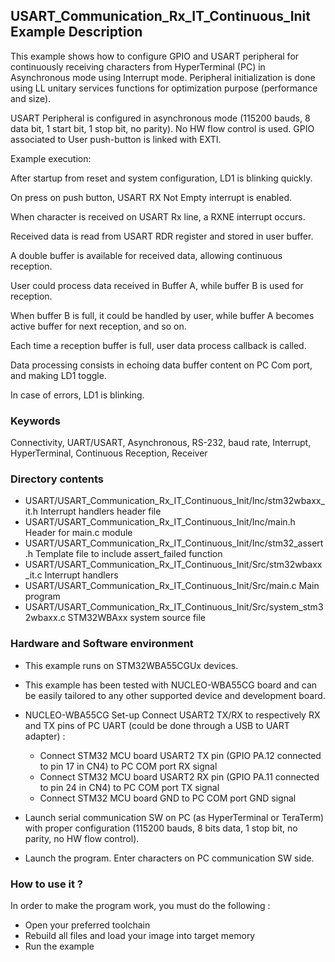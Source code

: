 ## <b>USART_Communication_Rx_IT_Continuous_Init Example Description</b>

This example shows how to configure GPIO and USART peripheral for continuously receiving characters
from HyperTerminal (PC) in Asynchronous mode using Interrupt mode. Peripheral initialization is
done using LL unitary services functions for optimization purpose (performance and size).

USART Peripheral is configured in asynchronous mode (115200 bauds, 8 data bit, 1 start bit, 1 stop bit, no parity).
No HW flow control is used.
GPIO associated to User push-button is linked with EXTI.

Example execution:

After startup from reset and system configuration, LD1 is blinking quickly.

On press on push button, USART RX Not Empty interrupt is enabled.

When character is received on USART Rx line, a RXNE interrupt occurs.

Received data is read from USART RDR register and stored in user buffer.

A double buffer is available for received data, allowing continuous reception.

User could process data received in Buffer A, while buffer B is used for reception.

When buffer B is full, it could be handled by user, while buffer A becomes active buffer for next reception, and so on.

Each time a reception buffer is full, user data process callback is called.

Data processing consists in echoing data buffer content on PC Com port, and making LD1 toggle.

In case of errors, LD1 is blinking.

### <b>Keywords</b>

Connectivity, UART/USART, Asynchronous, RS-232, baud rate, Interrupt, HyperTerminal, Continuous Reception,
Receiver

### <b>Directory contents</b>

  - USART/USART_Communication_Rx_IT_Continuous_Init/Inc/stm32wbaxx_it.h          Interrupt handlers header file
  - USART/USART_Communication_Rx_IT_Continuous_Init/Inc/main.h                  Header for main.c module
  - USART/USART_Communication_Rx_IT_Continuous_Init/Inc/stm32_assert.h          Template file to include assert_failed function
  - USART/USART_Communication_Rx_IT_Continuous_Init/Src/stm32wbaxx_it.c          Interrupt handlers
  - USART/USART_Communication_Rx_IT_Continuous_Init/Src/main.c                  Main program
  - USART/USART_Communication_Rx_IT_Continuous_Init/Src/system_stm32wbaxx.c      STM32WBAxx system source file


### <b>Hardware and Software environment</b>

  - This example runs on STM32WBA55CGUx devices.

  - This example has been tested with NUCLEO-WBA55CG board and can be
    easily tailored to any other supported device and development board.

  - NUCLEO-WBA55CG Set-up
    Connect USART2 TX/RX to respectively RX and TX pins of PC UART (could be done through a USB to UART adapter) :
    - Connect STM32 MCU board USART2 TX pin (GPIO PA.12 connected to pin 17 in CN4)
      to PC COM port RX signal
    - Connect STM32 MCU board USART2 RX pin (GPIO PA.11 connected to pin 24 in CN4)
      to PC COM port TX signal
    - Connect STM32 MCU board GND to PC COM port GND signal

  - Launch serial communication SW on PC (as HyperTerminal or TeraTerm) with proper configuration
    (115200 bauds, 8 bits data, 1 stop bit, no parity, no HW flow control).

  - Launch the program. Enter characters on PC communication SW side.

### <b>How to use it ?</b>

In order to make the program work, you must do the following :

 - Open your preferred toolchain
 - Rebuild all files and load your image into target memory
 - Run the example

